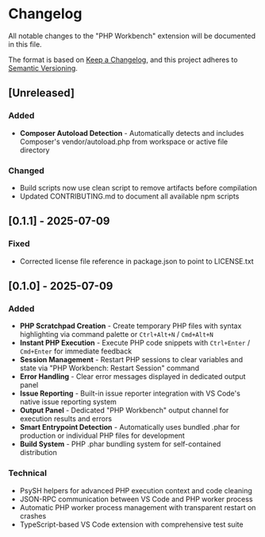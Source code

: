 # Changelog

All notable changes to the "PHP Workbench" extension will be documented in this file.

The format is based on [Keep a Changelog](https://keepachangelog.com/en/1.1.0/),
and this project adheres to [Semantic Versioning](https://semver.org/spec/v2.0.0.html).

## [Unreleased]

### Added

- **Composer Autoload Detection** - Automatically detects and includes Composer's vendor/autoload.php from workspace or active file directory

### Changed

- Build scripts now use clean script to remove artifacts before compilation
- Updated CONTRIBUTING.md to document all available npm scripts

## [0.1.1] - 2025-07-09

### Fixed

- Corrected license file reference in package.json to point to LICENSE.txt

## [0.1.0] - 2025-07-09

### Added

- **PHP Scratchpad Creation** - Create temporary PHP files with syntax highlighting via command palette or `Ctrl+Alt+N` / `Cmd+Alt+N`
- **Instant PHP Execution** - Execute PHP code snippets with `Ctrl+Enter` / `Cmd+Enter` for immediate feedback
- **Session Management** - Restart PHP sessions to clear variables and state via "PHP Workbench: Restart Session" command
- **Error Handling** - Clear error messages displayed in dedicated output panel
- **Issue Reporting** - Built-in issue reporter integration with VS Code's native issue reporting system
- **Output Panel** - Dedicated "PHP Workbench" output channel for execution results and errors
- **Smart Entrypoint Detection** - Automatically uses bundled .phar for production or individual PHP files for development
- **Build System** - PHP .phar bundling system for self-contained distribution

### Technical

- PsySH helpers for advanced PHP execution context and code cleaning
- JSON-RPC communication between VS Code and PHP worker process
- Automatic PHP worker process management with transparent restart on crashes
- TypeScript-based VS Code extension with comprehensive test suite
